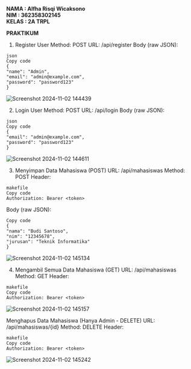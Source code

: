 **NAMA    : Alfha Risqi Wicaksono**                                             
**NIM     : 362358302145**                                                      
**KELAS   : 2A TRPL**
                                                                                    
**PRAKTIKUM**

1. Register User 
Method: POST 
URL: /api/register 
Body (raw JSON):

```
json 
Copy code 
{ 
"name": "Admin", 
"email": "admin@example.com", 
"password": "password123" 
} 
```

![Screenshot 2024-11-02 144439](https://github.com/user-attachments/assets/0ad4e9c1-1a9e-4e12-8f04-f55969639b09)

2. Login User 
Method: POST 
URL: /api/login 
Body (raw JSON):

```
json 
Copy code 
{ 
"email": "admin@example.com", 
"password": "password123" 
} 
 ```

![Screenshot 2024-11-02 144611](https://github.com/user-attachments/assets/89292a3c-7aa3-41b3-984f-7742316b7ac8)

3. Menyimpan Data Mahasiswa (POST) 
URL: /api/mahasiswas 
Method: POST 
Header:

```
makefile 
Copy code 
Authorization: Bearer <token>
```

Body (raw JSON):

```
Copy code 
{ 
"nama": "Budi Santoso", 
"nim": "12345678", 
"jurusan": "Teknik Informatika" 
}
```

![Screenshot 2024-11-02 145134](https://github.com/user-attachments/assets/a40107a4-d3ce-478d-9456-2c2136731ec6)

4. Mengambil Semua Data Mahasiswa (GET) 
URL: /api/mahasiswas 
Method: GET 
Header:

```
makefile 
Copy code 
Authorization: Bearer <token>
```

![Screenshot 2024-11-02 145157](https://github.com/user-attachments/assets/b6d5ddc2-4d5b-4a32-aec2-70e894bc1a0e)

Menghapus Data Mahasiswa (Hanya Admin - DELETE) 
URL: /api/mahasiswas/{id} 
Method: DELETE 
Header:

```
makefile 
Copy code 
Authorization: Bearer <token>
```

![Screenshot 2024-11-02 145242](https://github.com/user-attachments/assets/6a0f3769-7cce-47a7-bbdc-336be8f2dfb5)
